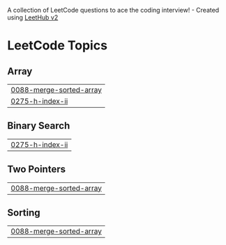 A collection of LeetCode questions to ace the coding interview! - Created using [LeetHub v2](https://github.com/arunbhardwaj/LeetHub-2.0)
<!---LeetCode Topics Start-->
# LeetCode Topics
## Array
|  |
| ------- |
| [0088-merge-sorted-array](https://github.com/mayukhanshu10/LeetcodeDaily/tree/master/0088-merge-sorted-array) |
| [0275-h-index-ii](https://github.com/mayukhanshu10/LeetcodeDaily/tree/master/0275-h-index-ii) |
## Binary Search
|  |
| ------- |
| [0275-h-index-ii](https://github.com/mayukhanshu10/LeetcodeDaily/tree/master/0275-h-index-ii) |
## Two Pointers
|  |
| ------- |
| [0088-merge-sorted-array](https://github.com/mayukhanshu10/LeetcodeDaily/tree/master/0088-merge-sorted-array) |
## Sorting
|  |
| ------- |
| [0088-merge-sorted-array](https://github.com/mayukhanshu10/LeetcodeDaily/tree/master/0088-merge-sorted-array) |
<!---LeetCode Topics End-->